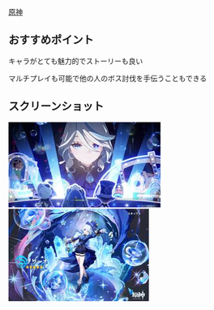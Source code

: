 [原神](https://genshin.hoyoverse.com/ja)

## おすすめポイント
キャラがとても魅力的でストーリーも良い

マルチプレイも可能で他の人のボス討伐を手伝うこともできる

## スクリーンショット
![原神](/genshin.jpeg)
![原神](genshin2.jpeg)

